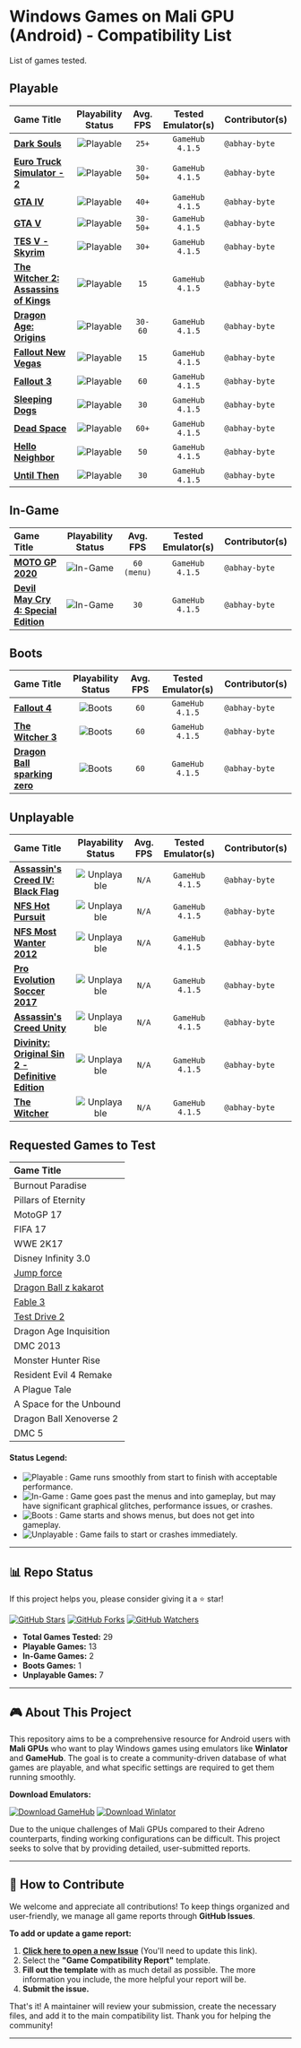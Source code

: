 # Windows Games on Mali GPU (Android) - Compatibility List

List of games tested.

## Playable

| Game Title | Playability Status | Avg. FPS | Tested Emulator(s) | Contributor(s) |
| :--- | :---: | :---: | :---: | :--- |
| **[Dark Souls](games/dark-souls/settings.md)** | ![Playable](https://img.shields.io/badge/Playable-4CAF50?style=for-the-badge) | `25+` | `GameHub 4.1.5` | `@abhay-byte` |
| **[Euro Truck Simulator - 2](games/euro-truck-simulator-2/settings.md)** | ![Playable](https://img.shields.io/badge/Playable-4CAF50?style=for-the-badge) | `30-50+` | `GameHub 4.1.5` | `@abhay-byte` |
| **[GTA IV](games/gta-iv/settings.md)** | ![Playable](https://img.shields.io/badge/Playable-4CAF50?style=for-the-badge) | `40+` | `GameHub 4.1.5` | `@abhay-byte` |
| **[GTA V](games/gta-v/settings.md)** | ![Playable](https://img.shields.io/badge/Playable-4CAF50?style=for-the-badge) | `30-50+` | `GameHub 4.1.5` | `@abhay-byte` |
| **[TES V - Skyrim](games/tes-v-skyrim/settings.md)** |  ![Playable](https://img.shields.io/badge/Playable-4CAF50?style=for-the-badge) | `30+` | `GameHub 4.1.5` | `@abhay-byte` |
| **[The Witcher 2: Assassins of Kings](games/the-witcher-2-assassins-of-kings/settings.md)** | ![Playable](https://img.shields.io/badge/Playable-4CAF50?style=for-the-badge) | `15` | `GameHub 4.1.5` | `@abhay-byte` |
| **[Dragon Age: Origins](games/dragon-age-origins/settings.md)** | ![Playable](https://img.shields.io/badge/Playable-4CAF50?style=for-the-badge) | `30-60` | `GameHub 4.1.5` | `@abhay-byte` |
| **[Fallout New Vegas](games/fallout-new-vegas/settings.md)** | ![Playable](https://img.shields.io/badge/Playable-4CAF50?style=for-the-badge) | `15` | `GameHub 4.1.5` | `@abhay-byte` |
| **[Fallout 3](games/fallout-3/settings.md)** | ![Playable](https://img.shields.io/badge/Playable-4CAF50?style=for-the-badge) | `60` | `GameHub 4.1.5` | `@abhay-byte` |
| **[Sleeping Dogs](games/sleeping-dogs/settings.md)** | ![Playable](https://img.shields.io/badge/Playable-4CAF50?style=for-the-badge) | `30` | `GameHub 4.1.5` | `@abhay-byte` |
| **[Dead Space](games/dead-space/settings.md)** | ![Playable](https://img.shields.io/badge/Playable-4CAF50?style=for-the-badge) | `60+` | `GameHub 4.1.5` | `@abhay-byte` |
| **[Hello Neighbor](games/hello-neighbor/settings.md)** | ![Playable](https://img.shields.io/badge/Playable-4CAF50?style=for-the-badge) | `50` | `GameHub 4.1.5` | `@abhay-byte` |
| **[Until Then](games/until-then/settings.md)** | ![Playable](https://img.shields.io/badge/Playable-4CAF50?style=for-the-badge) | `30` | `GameHub 4.1.5` | `@abhay-byte` |

## In-Game

| Game Title | Playability Status | Avg. FPS | Tested Emulator(s) | Contributor(s) |
| :--- | :---: | :---: | :---: | :--- |
| **[MOTO GP 2020](games/moto-gp-2020/settings.md)** | ![In-Game](https://img.shields.io/badge/In--Game-FFC107?style=for-the-badge) | `60 (menu)` | `GameHub 4.1.5` | `@abhay-byte` |
| **[Devil May Cry 4: Special Edition](games/devil-may-cry-4-special-edition/settings.md)** | ![In-Game](https://img.shields.io/badge/In--Game-FFC107?style=for-the-badge) | `30` | `GameHub 4.1.5` | `@abhay-byte` |

## Boots

| Game Title | Playability Status | Avg. FPS | Tested Emulator(s) | Contributor(s) |
| :--- | :---: | :---: | :---: | :--- |
| **[Fallout 4](games/fallout-4/settings.md)** | ![Boots](https://img.shields.io/badge/Boots-2196F3?style=for-the-badge) | `60` | `GameHub 4.1.5` | `@abhay-byte` |
| **[The Witcher 3](games/the-witcher/settings.md)** | ![Boots](https://img.shields.io/badge/Boots-2196F3?style=for-the-badge) | `60` | `GameHub 4.1.5` | `@abhay-byte` |
| **[Dragon Ball sparking zero](games/dragon-ball-sparking-zero/settings.md)** | ![Boots](https://img.shields.io/badge/Boots-2196F3?style=for-the-badge) | `60` | `GameHub 4.1.5` | `@abhay-byte` |


## Unplayable

| Game Title | Playability Status | Avg. FPS | Tested Emulator(s) | Contributor(s) |
| :--- | :---: | :---: | :---: | :--- |
| **[Assassin's Creed IV: Black Flag](games/assassins-creed-iv-black-flag/settings.md)** |  ![Unplayable](https://img.shields.io/badge/Unplayable-F44336?style=for-the-badge) | `N/A` | `GameHub 4.1.5` | `@abhay-byte` |
| **[NFS Hot Pursuit](games/nfs-hot-pursuit/settings.md)** |  ![Unplayable](https://img.shields.io/badge/Unplayable-F44336?style=for-the-badge) | `N/A` | `GameHub 4.1.5` | `@abhay-byte` |
| **[NFS Most Wanter 2012](games/nfs-most-wanted-2012/settings.md)** | ![Unplayable](https://img.shields.io/badge/Unplayable-F44336?style=for-the-badge) | `N/A` | `GameHub 4.1.5` | `@abhay-byte` |
| **[Pro Evolution Soccer 2017](games/pro-evolution-soccer-2017/settings.md)** |  ![Unplayable](https://img.shields.io/badge/Unplayable-F44336?style=for-the-badge) | `N/A` | `GameHub 4.1.5` | `@abhay-byte` |
| **[Assassin's Creed Unity](games/assassins-creed-unity/settings.md)** |  ![Unplayable](https://img.shields.io/badge/Unplayable-F44336?style=for-the-badge) | `N/A` | `GameHub 4.1.5` | `@abhay-byte` |
| **[Divinity: Original Sin 2 - Definitive Edition](games/divinity-original-sin-2-definitive-edition/settings.md)** | ![Unplayable](https://img.shields.io/badge/Unplayable-F44336?style=for-the-badge) | `N/A` | `GameHub 4.1.5` | `@abhay-byte` |
| **[The Witcher](games/the-witcher/settings.md)** | ![Unplayable](https://img.shields.io/badge/Unplayable-F44336?style=for-the-badge) | `N/A` | `GameHub 4.1.5` | `@abhay-byte` |

## Requested Games to Test

| Game Title |
| :--- |
| Burnout Paradise |
| Pillars of Eternity |
| MotoGP 17 |
| FIFA 17 |
| WWE 2K17 |
| Disney Infinity 3.0 |
| [Jump force](games/jump-force/settings.md) |
| [Dragon Ball z kakarot](games/dragon-ball-z-kakarot/settings.md) |
| [Fable 3](games/fable-3/settings.md) |
| [Test Drive 2](games/test-drive-2/settings.md) |
| Dragon Age Inquisition |
| DMC 2013 |
| Monster Hunter Rise |
| Resident Evil 4 Remake |
| A Plague Tale |
| A Space for the Unbound |
| Dragon Ball Xenoverse 2  |
| DMC 5  |

#### **Status Legend:**

*   ![Playable](https://img.shields.io/badge/Playable-4CAF50?style=for-the-badge) : Game runs smoothly from start to finish with acceptable performance.
*   ![In-Game](https://img.shields.io/badge/In--Game-FFC107?style=for-the-badge) : Game goes past the menus and into gameplay, but may have significant graphical glitches, performance issues, or crashes.
*   ![Boots](https://img.shields.io/badge/Boots-2196F3?style=for-the-badge) : Game starts and shows menus, but does not get into gameplay.
*   ![Unplayable](https://img.shields.io/badge/Unplayable-F44336?style=for-the-badge) : Game fails to start or crashes immediately.

***

## 📊 Repo Status

If this project helps you, please consider giving it a ⭐ star!

[![GitHub Stars](https://img.shields.io/github/stars/abhay-byte/mali-win-emu-list?style=social)](https://github.com/abhay-byte/mali-win-emu-list/stargazers)
[![GitHub Forks](https://img.shields.io/github/forks/abhay-byte/mali-win-emu-list?style=social)](https://github.com/abhay-byte/mali-win-emu-list/network/members)
[![GitHub Watchers](https.img.shields.io/github/watchers/abhay-byte/mali-win-emu-list?style=social)](https://github.com/abhay-byte/mali-win-emu-list/watchers)

*   **Total Games Tested:** 29
*   **Playable Games:** 13
*   **In-Game Games:** 2
*   **Boots Games:** 1
*   **Unplayable Games:** 7

***

## 🎮 About This Project

This repository aims to be a comprehensive resource for Android users with **Mali GPUs** who want to play Windows games using emulators like **Winlator** and **GameHub**. The goal is to create a community-driven database of what games are playable, and what specific settings are required to get them running smoothly.

**Download Emulators:**

[![Download GameHub](https://img.shields.io/badge/Download-GameHub-blue?style=for-the-badge&logo=android)](https://gamehub.xiaoji.com/)
[![Download Winlator](https://img.shields.io/badge/Download-Winlator-green?style=for-the-badge&logo=github)](https://github.com/brunodev85/winlator/releases)

Due to the unique challenges of Mali GPUs compared to their Adreno counterparts, finding working configurations can be difficult. This project seeks to solve that by providing detailed, user-submitted reports.

***

## 🤝 How to Contribute

We welcome and appreciate all contributions! To keep things organized and user-friendly, we manage all game reports through **GitHub Issues**.


**To add or update a game report:**

1.  **[Click here to open a new Issue](https://github.com/YOUR_USERNAME/YOUR_REPO/issues/new/choose)** (You'll need to update this link).
2.  Select the **"Game Compatibility Report"** template.
3.  **Fill out the template** with as much detail as possible. The more information you include, the more helpful your report will be.
4.  **Submit the issue.**

That's it! A maintainer will review your submission, create the necessary files, and add it to the main compatibility list. Thank you for helping the community!

***
